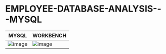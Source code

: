 # EMPLOYEE-DATABASE-ANALYSIS---MYSQL

| MYSQL              |  WORKBENCH               |
| ---------------------- | ---------------------- |
| ![image](https://github.com/arjundomle07/EMPLOYEE-DATABASE-ANALYSIS---MYSQL/assets/123333114/409eb1e8-398b-421e-9f48-2f3284ca24d3)  | ![image](https://github.com/arjundomle07/EMPLOYEE-DATABASE-ANALYSIS---MYSQL/assets/123333114/14a4ce84-e35e-4c40-8e61-9053acc0f6b5)|





